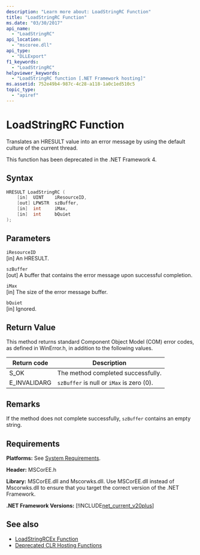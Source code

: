 ```yaml
---
description: "Learn more about: LoadStringRC Function"
title: "LoadStringRC Function"
ms.date: "03/30/2017"
api_name: 
  - "LoadStringRC"
api_location: 
  - "mscoree.dll"
api_type: 
  - "DLLExport"
f1_keywords: 
  - "LoadStringRC"
helpviewer_keywords: 
  - "LoadStringRC function [.NET Framework hosting]"
ms.assetid: 752e49b4-987c-4c28-a118-1a0c1ed510c5
topic_type: 
  - "apiref"
---
```

# LoadStringRC Function

Translates an HRESULT value into an error message by using the default culture of the current thread.  
  
 This function has been deprecated in the .NET Framework 4.  
  
## Syntax  
  
```cpp  
HRESULT LoadStringRC (  
    [in]  UINT    iResourceID,
    [out] LPWSTR  szBuffer,
    [in]  int     iMax,
    [in]  int     bQuiet  
);  
```  
  
## Parameters  

 `iResourceID`  
 [in] An HRESULT.  
  
 `szBuffer`  
 [out] A buffer that contains the error message upon successful completion.  
  
 `iMax`  
 [in] The size of the error message buffer.  
  
 `bQuiet`  
 [in] Ignored.  
  
## Return Value  

 This method returns standard Component Object Model (COM) error codes, as defined in WinError.h, in addition to the following values.  
  
|Return code|Description|  
|-----------------|-----------------|  
|S_OK|The method completed successfully.|  
|E_INVALIDARG|`szBuffer` is null or `iMax` is zero (0).|  
  
## Remarks  

 If the method does not complete successfully, `szBuffer` contains an empty string.  
  
## Requirements  

 **Platforms:** See [System Requirements](../../../../framework/get-started/system-requirements.md).  
  
 **Header:** MSCorEE.h  
  
 **Library:** MSCorEE.dll and Mscorwks.dll. Use MSCorEE.dll instead of Mscorwks.dll to ensure that you target the correct version of the .NET Framework.  
  
 **.NET Framework Versions:** [!INCLUDE[net_current_v20plus](../../../../includes/net-current-v20plus-md.md)]  
  
## See also

- [LoadStringRCEx Function](loadstringrcex-function.md)
- [Deprecated CLR Hosting Functions](deprecated-clr-hosting-functions.md)
